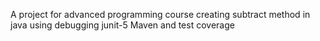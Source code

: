 A project for advanced programming course creating subtract method in java using debugging  junit-5 Maven and test coverage
